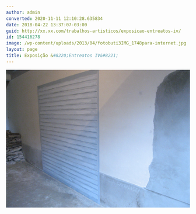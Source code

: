 ```yaml
---
author: admin
converted: 2020-11-11 12:10:28.635834
date: 2018-04-22 13:37:07-03:00
guid: http://xx.xx.com/trabalhos-artisticos/exposicao-entreatos-iv/
id: 154416278
image: /wp-content/uploads/2013/04/fotobuti3IMG_1748para-internet.jpg
layout: page
title: Exposição &#8220;Entreatos IV&#8221;
---
```


![](fotobuti3IMG_1748para-internet.jpg ", Tinta latex sobre muro, 2009")

